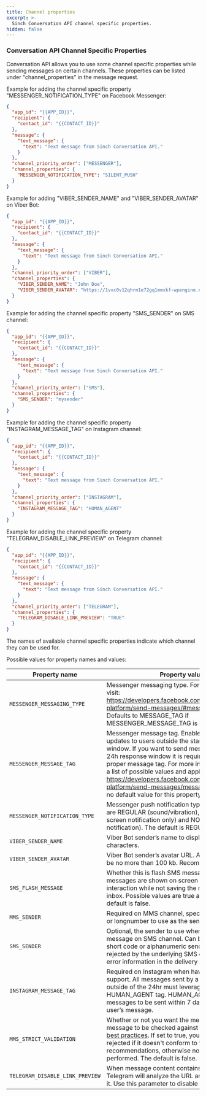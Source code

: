 ```yaml
---
title: Channel properties
excerpt: >-
  Sinch Conversation API channel specific properties.
hidden: false
---
```


### Conversation API Channel Specific Properties

Conversation API allows you to use some channel specific properties while sending messages on certain channels. These properties can be listed under "channel_properties" in the message request.

Example for adding the channel specific property "MESSENGER_NOTIFICATION_TYPE" on Facebook Messenger:

```json
{
  "app_id": "{{APP_ID}}",
  "recipient": {
    "contact_id": "{{CONTACT_ID}}"
  },
  "message": {
    "text_message": {
      "text": "Text message from Sinch Conversation API."
    }
  },
  "channel_priority_order": ["MESSENGER"],
  "channel_properties": {
    "MESSENGER_NOTIFICATION_TYPE": "SILENT_PUSH"
  }
}
```

Example for adding "VIBER_SENDER_NAME" and "VIBER_SENDER_AVATAR" on Viber Bot:

```json
{
  "app_id": "{{APP_ID}}",
  "recipient": {
    "contact_id": "{{CONTACT_ID}}"
  },
  "message": {
    "text_message": {
      "text": "Text message from Sinch Conversation API."
    }
  },
  "channel_priority_order": ["VIBER"],
  "channel_properties": {
    "VIBER_SENDER_NAME": "John Doe",
    "VIBER_SENDER_AVATAR": "https://1vxc0v12qhrm1e72gq1mmxkf-wpengine.netdna-ssl.com/wp-content/uploads/2018/12/favicon.png"
  }
}
```

Example for adding the channel specific property "SMS_SENDER" on SMS channel:

```json
{
  "app_id": "{{APP_ID}}",
  "recipient": {
    "contact_id": "{{CONTACT_ID}}"
  },
  "message": {
    "text_message": {
      "text": "Text message from Sinch Conversation API."
    }
  },
  "channel_priority_order": ["SMS"],
  "channel_properties": {
    "SMS_SENDER": "mysender"
  }
}
```

Example for adding the channel specific property "INSTAGRAM_MESSAGE_TAG" on Instagram channel:

```json
{
  "app_id": "{{APP_ID}}",
  "recipient": {
    "contact_id": "{{CONTACT_ID}}"
  },
  "message": {
    "text_message": {
      "text": "Text message from Sinch Conversation API."
    }
  },
  "channel_priority_order": ["INSTAGRAM"],
  "channel_properties": {
    "INSTAGRAM_MESSAGE_TAG": "HUMAN_AGENT"
  }
}
```

Example for adding the channel specific property "TELEGRAM_DISABLE_LINK_PREVIEW" on Telegram channel:

```json
{
  "app_id": "{{APP_ID}}",
  "recipient": {
    "contact_id": "{{CONTACT_ID}}"
  },
  "message": {
    "text_message": {
      "text": "Text message from Sinch Conversation API."
    }
  },
  "channel_priority_order": ["TELEGRAM"],
  "channel_properties": {
    "TELEGRAM_DISABLE_LINK_PREVIEW": "TRUE"
  }
}
```
The names of available channel specific properties indicate which channel they can be used for.

Possible values for property names and values:

| Property name                 | Property value                                                                                                                                                                                                                                                                                                                                                                                                                                |
| ----------------------------- | --------------------------------------------------------------------------------------------------------------------------------------------------------------------------------------------------------------------------------------------------------------------------------------------------------------------------------------------------------------------------------------------------------------------------------------------- |
| `MESSENGER_MESSAGING_TYPE`    | Messenger messaging type. For more information visit: https://developers.facebook.com/docs/messenger-platform/send-messages/#messaging_types Defaults to MESSAGE_TAG if MESSENGER_MESSAGE_TAG is set.                                                                                                                                                                                                                                         |
| `MESSENGER_MESSAGE_TAG`       | Messenger message tag. Enables sending specific updates to users outside the standard messaging window. If you want to send messages after the 24h response window it is required to include the proper message tag. For more information including a list of possible values and applicable policies visit: https://developers.facebook.com/docs/messenger-platform/send-messages/message-tags There is no default value for this property.  |
| `MESSENGER_NOTIFICATION_TYPE` | Messenger push notification type. Possible values are REGULAR (sound/vibration), SILENT_PUSH (on-screen notification only) and NO_PUSH (no notification). The default is REGULAR.                                                                                                                                                                                                                                                             |
| `VIBER_SENDER_NAME`           | Viber Bot sender’s name to display. Max 28 characters.                                                                                                                                                                                                                                                                                                                                                                                        |
| `VIBER_SENDER_AVATAR`         | Viber Bot sender’s avatar URL. Avatar size should be no more than 100 kb. Recommended 720x720.                                                                                                                                                                                                                                                                                                                                                |
| `SMS_FLASH_MESSAGE`           | Whether this is flash SMS message. Flash SMS messages are shown on screen without user interaction while not saving the message to the inbox. Possible values are true and false. The default is false.                                                                                                                                                                                                                                       |
| `MMS_SENDER`                  | Required on MMS channel, specifies the shortcode or longnumber to use as the sender.                                                                                                                                                                                                                                                                                                                                                          |
| `SMS_SENDER`                  | Optional, the sender to use when sending a message on SMS channel. Can be a valid MSISDN, short code or alphanumeric sender. If the sender is rejected by the underlying SMS channel you get the error information in the delivery report                                                                                                                                                                                                     |
| `INSTAGRAM_MESSAGE_TAG`       | Required on Instagram when having human agent support. All messages sent by a human agent outside of the 24hr must leverage the HUMAN_AGENT tag. HUMAN_AGENT tag allows messages to be sent within 7 days after the last user’s message.                                                                                                                                                                                                      |
| `MMS_STRICT_VALIDATION`       | Whether or not you want the media included in your message to be checked against [Sinch MMS channel best practices](https://developers.sinch.com/docs/mms-bestpractices). If set to true, your message will be rejected if it doesn't conform to the listed recommendations, otherwise no validation will be performed. The default is false.                                                                                                    |
| `TELEGRAM_DISABLE_LINK_PREVIEW`| When message content contains a URL, by default Telegram will analyze the URL and get a preview for it. Use this parameter to disable link preview.                                                                                                                                                                                                                                                                                          |